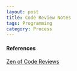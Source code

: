 ```yaml
---
layout: post
title: Code Review Notes
tags: Programming
category: Process
---
```


#### References ####
[Zen of Code Reviews](https://www.simple-talk.com/dotnet/.net-framework/the-zen-of-code-reviews-best-practices/)  
